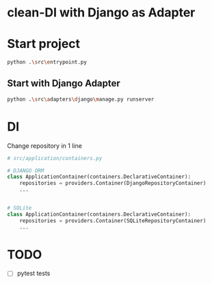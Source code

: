 # clean-DI with Django as Adapter

# Start project

```bash
python .\src\entrypoint.py
```

## Start with Django Adapter

```bash
python .\src\adapters\django\manage.py runserver
```

# DI

Change repository in 1 line

```python
# src/application/containers.py

# DJANGO ORM
class ApplicationContainer(containers.DeclarativeContainer):
    repositories = providers.Container(DjangoRepositoryContainer)
    ...


# SQLite
class ApplicationContainer(containers.DeclarativeContainer):
    repositories = providers.Container(SQLiteRepositoryContainer)
    ...
```

# TODO 

- [ ] pytest tests
